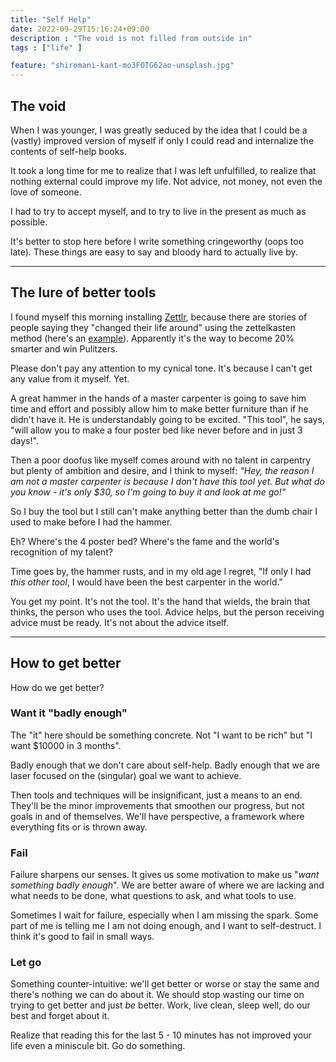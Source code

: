 ```yaml
---
title: "Self Help"
date: 2022-09-29T15:16:24+09:00
description : "The void is not filled from outside in" 
tags : ["life" ]

feature: "shiromani-kant-mo3FOTG62ao-unsplash.jpg"
---
```


## The void 

When I was younger, I was greatly seduced by the idea that I could be a 
(vastly) improved version of myself if only I could read and internalize 
the contents of self-help books. 

It took a long time for me to realize that I was
left unfulfilled, to realize
that nothing external could improve my life.
Not advice, not money, not even the love of someone. 

I had to try to accept myself, and to try to live
in the present as much as possible.

It's better to stop here before I write something cringeworthy (oops too late).
These things are easy to say and bloody hard to actually live by.

--- 

## The lure of better tools 

I found myself this morning installing
[Zettlr](https://www.zettlr.com/#), because there are stories of people
saying they "changed their life around" using the zettelkasten method
(here's an
[example](https://www.bryanlee.net/blog/the-life-changing-magic-of-zettelkasten)).
Apparently it's the way to become 20% smarter and win Pulitzers.

Please don't pay any attention to my cynical tone. It's because I can't
get any value from it myself. Yet. 

A great hammer in the hands of a master carpenter is going to save him
time and effort and possibly allow him to make better furniture than if he
didn't have it. He is understandably going to be excited. "This tool", he
says, "will allow you to make a four poster bed like never before and in
just 3 days!".

Then a poor doofus like myself  comes around with no talent in carpentry
but plenty of ambition and desire, and I think to myself: _"Hey, the
reason I am not a master carpenter is because I don't have this tool yet.
But what do you know - it's only $30, so I'm going to buy it and look at
me go!"_

So I buy the tool but I still can't make anything better than the dumb
chair I used to make before  I had the hammer. 

Eh? Where's the 4 poster bed? Where's the fame and the world's 
recognition of my talent? 

Time goes by, the hammer rusts, and in my old age I regret, "If only I had
_this other tool_, I would have been the best carpenter in the world."

You get my point. It's not the tool. It's the hand that wields, the brain
that thinks, the person who uses the tool. Advice helps, but the person
receiving advice must be ready. It's not about the advice itself.

--- 

## How to get better 

How do we get better?  

### Want it "badly enough"

The "it" here should be something concrete. Not
"I want to be rich" but "I want $10000 in 3
months".

Badly enough that we don't care about self-help. Badly enough that we are
laser focused on the (singular) goal we want to achieve.

Then tools and techniques will be insignificant, just a means to an end. They'll
be the minor improvements that smoothen our progress, but not goals in
and of themselves. We'll have perspective, a framework where everything
fits or is thrown away.

### Fail

Failure sharpens our senses. It gives us some motivation to
make us "_want something badly enough_". We are better aware of where we are
lacking and what needs to be done, what questions to ask, and what tools
to use.

Sometimes I wait for failure, especially when I am missing the spark.
Some part of me  is telling me I am not doing enough, and I want to
self-destruct. I think it's good to fail in small ways. 

### Let go

Something counter-intuitive: we'll get better or worse or stay the same 
and there's nothing we can do about it. We should stop wasting our time on trying 
to get better and just _be_ better. Work, live clean, sleep well, do our best and forget about
it.

Realize that reading this for the last 5 - 10 minutes has not improved
your life even a miniscule bit. Go do something.
